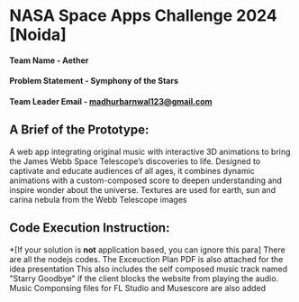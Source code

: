 # NASA Space Apps Challenge 2024 [Noida]

#### Team Name - Aether
#### Problem Statement - Symphony of the Stars
#### Team Leader Email - madhurbarnwal123@gmail.com

## A Brief of the Prototype:
A web app integrating original music with interactive 3D animations to bring the James Webb Space Telescope’s discoveries to life.  Designed to captivate and educate audiences of all ages, it combines dynamic animations with a custom-composed score to deepen understanding and inspire wonder about the universe.
Textures are used for earth, sun and carina nebula from the Webb Telescope images
## Code Execution Instruction:
  *[If your solution is **not** application based, you can ignore this para]
  There are all the nodejs codes. The Exceuction Plan PDF is also attached for the idea presentation
  This also includes the self composed music track named "Starry Goodbye" if the client blocks the website from playing the audio. Music Componsing files for FL Studio and Musescore are also added
  
